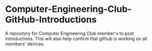 # Computer-Engineering-Club-GitHub-Introductions
A repository for Computer Engineering Club member's to post introductions. This will also help confirm that github is working on all members' devices.
